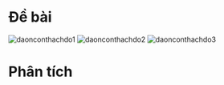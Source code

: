 # Đề bài
![daonconthachdo1](https://github.com/VanHoang110802/Competitive_Programming/assets/108053955/f7931bb9-6da4-4fd4-87a6-34fd0deebd4f)
![daonconthachdo2](https://github.com/VanHoang110802/Competitive_Programming/assets/108053955/216c5abb-7468-4d05-96d4-93b2fb027d1b)
![daonconthachdo3](https://github.com/VanHoang110802/Competitive_Programming/assets/108053955/374b5110-2d5d-4396-b088-d1b8d0cb0ef3)

# Phân tích
